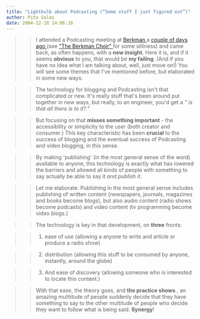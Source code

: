 ```yaml
---
title: "Lightbulb about Podcasting (“Some stuff I just figured out”)"
author: Pito Salas
date: 2004-12-18 14:06:18
---
```


>>

>> I attended a Podcasting meeting at [Berkman
](<http://cyber.law.harvard.edu/home/>)a [couple of days ago
](<http://archive.scripting.com/2004/12/13#When:9:43:04AM>)(see ["The Berkman
Choir" ](<http://static2.podcatch.com/blogs/gems/snedit/berkmanChoir.mp3>)for
some silliness) and came back, as often happens, with a **new insight**. Here
it is, and if it seems **obvious** to you, that would be **my failing**. (And
if you have no idea what I am talking about, well, just move on!) You will see
some themes that I've mentioned before, but elaborated in some new ways.

>>

>> The technology for blogging and Podcasting isn't that complicated or new.
It's really stuff that's been around put together in new ways, but really, to
an engineer, you'd get a _" is that all there is to it?."_

>>

>> But focusing on that **misses something important** - the accessibility or
simplicity to the user (both creator and consumer.) This key characteristic
has been **crucial** to the success of blogging and the eventual success of
Podcasting and video blogging, in this sense.

>>

>> By making 'publishing' (in the most general sense of the word) available to
anyone, this technology is exactly what has lowered the barriers and allowed
all kinds of people with something to say actually be able to say it _and
publish it_.

>>

>> Let me elaborate. Publishing in the most general sense includes publishing
of written content (newspapers, journals, magazines and books become blogs),
but also audio content (radio shows become podcasts) and video content (tv
programming become video blogs.)

>>

>> The technology is key in that development, on **three** fronts:

>>

>>   1. ease of use (allowing a anyone to write and article or produce a radio
show)

>>   2. distribution (allowing this stuff to be consumed by anyone, instantly,
around the globe)

>>   3. And ease of discovery (allowing someone who is interested to locate
this content.)

>>

>> With that ease, the theory goes, and **the practice shows** , an amazing
multiitude of people suddenly decide that they have something to say to the
other multitude of people who decide they want to follow what is being said.
**Synergy**!


